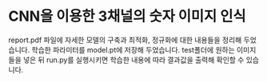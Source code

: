 # CNN을 이용한 3채널의 숫자 이미지 인식

report.pdf 파일에 자세한 모델의 구축과 최적화, 정규화에 대한 내용들을 정리해 두었습니다.
학습한 파라미터를 model.pt에 저장해 두었습니다. test폴더에 원하는 이미지들을 넣은 뒤 run.py를 실행시키면 학습한 내용에 따라 결과값을 출력해 확인할 수 있습니다.
